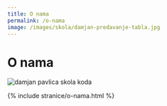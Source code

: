 ```yaml
---
title: O nama
permalink: /o-nama
image: /images/skola/damjan-predavanje-tabla.jpg
---
```


# O nama

![damjan pavlica skola koda]({{page.image}})

{% include stranice/o-nama.html %}

<script type="application/ld+json">
{
	"@context": "http://schema.org",
	"@type": "EducationalOrganization",
	"legalName": "Škola koda",
	"url": "http://skolakoda.org/",
	"contactPoint": [{
		"@type": "ContactPoint",
		"telephone": "+381659777253",
		"contactType": "customer service"
	}],
	"logo": "http://skolakoda.org/images/ui/pozadina.png",
	"sameAs": ["https://www.facebook.com/skolakoda/",
		"https://twitter.com/skolakoda",
		"https://www.youtube.com/channel/UCxtuC8KZxqkh4WhNgiH_JTg",
		"https://www.linkedin.com/company/%C5%A1kola-koda"
	]
}
</script>
